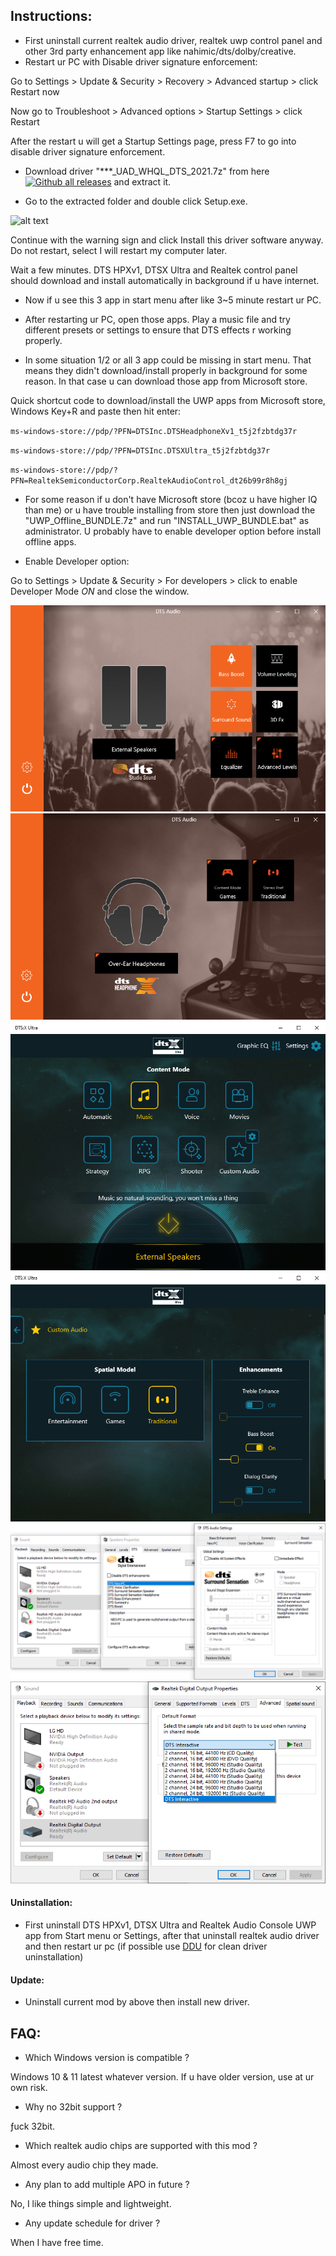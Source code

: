 ## Instructions:
- First uninstall current realtek audio driver, realtek uwp control panel and other 3rd party enhancement app like nahimic/dts/dolby/creative.
- Restart ur PC with Disable driver signature enforcement:

Go to Settings > Update & Security > Recovery > Advanced startup > click Restart now

Now go to Troubleshoot > Advanced options > Startup Settings > click Restart

After the restart u will get a Startup Settings page, press F7 to go into disable driver signature enforcement.

- Download driver "***_UAD_WHQL_DTS_2021.7z" from here [![Github all releases](https://img.shields.io/github/downloads/shibajee/realtek-uad-dts-mod/total.svg)](https://github.com/shibajee/realtek-uad-dts-mod/releases/) and extract it.

- Go to the extracted folder and double click Setup.exe.

![alt text](https://i.postimg.cc/9QDrtMSq/Untitled-2.png)

Continue with the warning sign and click Install this driver software anyway. Do not restart, select I will restart my computer later.

Wait a few minutes. DTS HPXv1, DTSX Ultra and Realtek control panel should download and install automatically in background if u have internet.

- Now if u see this 3 app in start menu after like 3~5 minute restart ur PC.

- After restarting ur PC, open those apps. Play a music file and try different presets or settings to ensure that DTS effects r working properly.

- In some situation 1/2 or all 3 app could be missing in start menu. That means they didn't download/install properly in background for some reason. In that case u can download those app from Microsoft store.

Quick shortcut code to download/install the UWP apps from Microsoft store, Windows Key+R and paste then hit enter:

`ms-windows-store://pdp/?PFN=DTSInc.DTSHeadphoneXv1_t5j2fzbtdg37r`

`ms-windows-store://pdp/?PFN=DTSInc.DTSXUltra_t5j2fzbtdg37r`

`ms-windows-store://pdp/?PFN=RealtekSemiconductorCorp.RealtekAudioControl_dt26b99r8h8gj`

- For some reason if u don't have Microsoft store (bcoz u have higher IQ than me) or u have trouble installing from store then just download the "UWP_Offline_BUNDLE.7z" and run "INSTALL_UWP_BUNDLE.bat" as administrator. U probably have to enable developer option before install offline apps.

- Enable Developer option:

Go to Settings > Update & Security > For developers > click to enable Developer Mode *ON* and close the window.


![alt text](/img/dtshpx1.png)
![alt text](/img/dtshpx2.png)
![alt text](/img/dtsxu1.png)
![alt text](/img/dtsxu2.png)
![alt text](/img/dtsdgent.png)
![alt text](/img/dtscint.png)


#### Uninstallation:

- First uninstall DTS HPXv1, DTSX Ultra and Realtek Audio Console UWP app from Start menu or Settings, after that uninstall realtek audio driver and then restart ur pc (if possible use [DDU](https://www.wagnardsoft.com/forums/viewtopic.php?f=5&t=2747) for clean driver uninstallation)

#### Update:

- Uninstall current mod by above then install new driver.


## FAQ:

- Which Windows version is compatible ?

Windows 10 & 11 latest whatever version. If u have older version, use at ur own risk.

- Why no 32bit support ?

ƒuck 32bit.

- Which realtek audio chips are supported with this mod ?

Almost every audio chip they made.

- Any plan to add multiple APO in future ?

No, I like things simple and lightweight.

- Any update schedule for driver ?

When I have free time.
